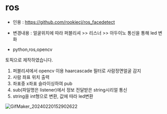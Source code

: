 # ros
- 인용 : https://github.com/rookiecj/ros_facedetect
  
- 변경내용 : 얼굴위치에 따라 퍼블리셔 >> 리스너 >> 아두이노 통신을 통해 led 변화

- python,ros,opencv

토픽으로 제작하였습니다.

1. 퍼블리셔에서 opencv 이용 haarcascade 필터로 사람정면얼굴 감지
2. 사람 좌표 위치 출력
3. 좌표중 x좌표 슬라이싱하여 pub
4. sub(파일명은 listener)에서 정보 전달받은 string시리얼 통신 
5. string을 int형으로 변환, 값에 따라 led변환


![GifMaker_20240220152902622](https://github.com/tae9898/ros/assets/113410967/a4e3a8d1-f7c0-460c-b9d8-2f291e163ebb)
